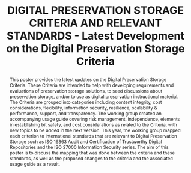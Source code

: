 ---
abstract: 'This poster provides the latest updates on the Digital Preservation Storage
  Criteria. These Criteria are intended to help with developing requirements and evaluations
  of preservation storage solutions, to seed discussions about preservation storage,
  and/or to use as digital preservation instructional material. The Criteria are grouped
  into categories including content integrity, cost considerations, flexibility, information
  security, resilience, scalability & performance, support, and transparency. The
  working group created an accompanying usage guide covering risk management, independence,
  elements in establishing bit safety, and cost considerations as related to the Criteria,
  with new topics to be added in the next version. This year, the working group mapped
  each criterion to international standards that are relevant to Digital Preservation
  Storage such as ISO 16363 Audit and Certification of Trustworthy Digital Repositories
  and the ISO 27000 Information Security series. The aim of this poster is to discuss
  the mapping that was done between the criteria and these standards, as well as the
  proposed changes to the criteria and the associated usage guide as a result.

  '
creators:
- Schaefer, Sibyl
- Zierau, Eld
- Wu, Cynthia
- Goethals, Andrea
- McGovern, Nancy
date: null
document_url: https://services.phaidra.univie.ac.at/api/object/o:1424849/download
grand_parent: iPRES
institutions:
- University of California
- National Library of New Zealand
- Royal Danish Library
- Massachusetts Institute of Technology
keywords:
- digital preservation storage
- archival storage
- criteria
- risk management
- standards
landing_page_url: https://phaidra.univie.ac.at/o:1424849
language: eng
layout: publication
license: CC BY 4.0 International
notes_url: null
parent: iPRES 2021
presentation_url: null
size: 426039
source_name: iPRES
title: DIGITAL PRESERVATION STORAGE CRITERIA AND RELEVANT STANDARDS - Latest Development
  on the Digital Preservation Storage Criteria
type: poster
year: 2021
---
